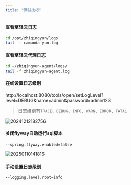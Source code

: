 ```yaml
---
title: "调试技巧"
---
```


#### 查看至轻云日志

```bash
cd /opt/zhiqingyun/logs
tail -f camunda-yun.log
```

#### 查看至轻云代理日志

```bash
cd ~/zhiqingyun-agent/logs/
tail -f zhiqingyun-agent.log
```

#### 在线设置日志级别

http://localhost:8080/tools/open/setLogLevel?level=DEBUG&name=admin&password=admin123

> 日志级别有`TRACE`、`DEBUG`、`INFO`、`WARN`、`ERROR`、`FATAL`

![20241212182756](https://img.isxcode.com/picgo/20241212182756.png)

#### 关闭flyway自动运行sql脚本

```wikitext
--spring.flyway.enabled=false
```

![20250110141816](https://img.isxcode.com/picgo/20250110141816.png)

#### 手动设置日志级别

```wikitext
--logging.level.root=info
```